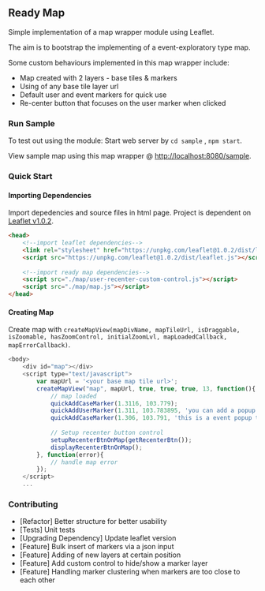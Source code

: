 ## Ready Map

Simple implementation of a map wrapper module using Leaflet. 

The aim is to bootstrap the implementing of a event-exploratory type map.

Some custom behaviours implemented in this map wrapper include: 
- Map created with 2 layers - base tiles & markers
- Using of any base tile layer url
- Default user and event markers for quick use
- Re-center button that focuses on the user marker when clicked


### Run Sample 
To test out using the module: 
Start web server by `cd sample` , `npm start`.

View sample map using this map wrapper @ [http://localhost:8080/sample](http://localhost:8080/sample).

### Quick Start

#### Importing Dependencies
Import depedencies and source files in html page. Project is dependent on [Leaflet v1.0.2](http://leafletjs.com/reference-1.0.2.html).

```html
<head>
	<!--import leaflet dependencies-->
	<link rel="stylesheet" href="https://unpkg.com/leaflet@1.0.2/dist/leaflet.css" />
	<script src="https://unpkg.com/leaflet@1.0.2/dist/leaflet.js"></script>
	
	<!--import ready map dependencies-->
	<script src="./map/user-recenter-custom-control.js"></script>
	<script src="./map/map.js"></script>
</head>
```
#### Creating Map
Create map with `createMapView(mapDivName, mapTileUrl, isDraggable, isZoomable, hasZoomControl, initialZoomLvl, mapLoadedCallback, mapErrorCallback)`.
```javascript 
<body>
	<div id="map"></div>
	<script type="text/javascript">
		var mapUrl = '<your base map tile url>';
		createMapView("map", mapUrl, true, true, true, 13, function(){
			// map loaded
			quickAddCaseMarker(1.3116, 103.779);
			quickAddUserMarker(1.311, 103.783895, 'you can add a popup to user marker');
			quickAddCaseMarker(1.306, 103.791, 'this is a event popup that you can use too');
				
			// Setup recenter button control
			setupRecenterBtnOnMap(getRecenterBtn());
			displayRecenterBtnOnMap();
		}, function(error){
			// handle map error
		});
	</script>
	...
```

### Contributing 
- [Refactor] Better structure for better usability
- [Tests] Unit tests
- [Upgrading Dependency] Update leaflet version
- [Feature] Bulk insert of markers via a json input
- [Feature] Adding of new layers at certain position
- [Feature] Add custom control to hide/show a marker layer
- [Feature] Handling marker clustering when markers are too close to each other